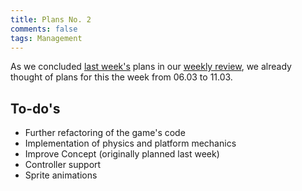 ```yaml
---
title: Plans No. 2
comments: false
tags: Management
---
```

As we concluded [last week's](notes/Plans%20No.%201.md) plans in our [weekly review](notes/Review%20No.%201.md), we already thought of plans for this the week from 06.03 to 11.03.

## To-do's
- Further refactoring of the game's code
- Implementation of physics and platform mechanics
- Improve Concept (originally planned last week)
- Controller support
- Sprite animations

